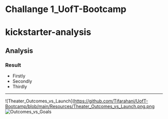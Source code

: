 # Challange 1_UofT-Bootcamp
# kickstarter-analysis
## Analysis
### Result
* Firstly
* Secondly
* Thirdly
---
![Theater_Outcomes_vs_Launch](https://github.com/Tifarahani/UofT-Bootcamp/blob/main/Resources/Theater_Outcomes_vs_Launch.png.png
![Outcomes_vs_Goals](https://github.com/Tifarahani/UofT-Bootcamp/blob/main/Resources/Outcomes_vs_Goals.png)
